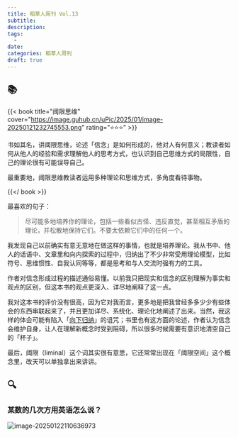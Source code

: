 ```yaml
---
title: 稻草人周刊 Vol.13
subtitle: 
description: 
tags:
  - 
date: 
categories: 稻草人周刊
draft: true
---
```


## 📚

{{< book title="阈限思维" cover="https://image.guhub.cn/uPic/2025/01/image-20250121232745553.png" rating="⭐️⭐️⭐️" >}}

书如其名，讲阈限思维，论述「信念」是如何形成的，他对人有何意义；教读者如何从他人的经验和需求理解他人的思考方式，也认识到自己思维方式的局限性，自己的理论很有可能误导自己。

最重要地，阈限思维教读者运用多种理论和思维方式，多角度看待事物。

{{</ book >}}

最喜欢的句子：

> 尽可能多地培养你的理论，包括一些看似古怪、违反直觉，甚至相互矛盾的理论，并松散地保持它们。不要太依赖它们中的任何一个。

我发现自己以前确实有意无意地在做这样的事情，也就是培养理论。我从书中、他人的话语中、文章里和向内探索的过程中，归纳出了不少非常受用理论模型，比如符号、思维惯性、自我认同等等，都是思考和与人交流时强有力的工具。

作者对信念形成过程的描述通俗易懂。以前我只把现实和信念的区别理解为事实和观点的区别，但这本书的观点更深入、详尽地阐释了这一点。

我对这本书的评价没有很高，因为它对我而言，更多地是把我曾经多多少少有些体会的东西串联起来了，并且更加详尽、系统化、理论化地阐述了出来。当然，我这样的体会可能有陷入「[向下归纳](/posts/向下归纳/)」的诅咒；书里也有这方面的论述，作者认为信念会维护自身，让人在理解新概念时受到阻碍，所以很多时候需要有意识地清空自己的「杯子」。

最后，阈限（liminal）这个词其实很有意思，它还常常出现在「阈限空间」这个概念里，改天可以单独拿出来讲讲。

## 🔍

### 某数的几次方用英语怎么说？

![image-20250122110636973](https://image.guhub.cn/uPic/2025/01/image-20250122110636973.png)
